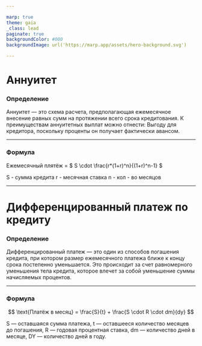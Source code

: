 ```yaml
---

marp: true
theme: gaia
_class: lead
paginate: true
backgroundColor: #000
backgroundImage: url('https://marp.app/assets/hero-background.svg')

---
```


# Аннуитет

### Определение

Аннуитет — это схема расчета, предполагающая ежемесячное внесение равных сумм на протяжении всего срока кредитования. К преимуществам аннуитетных выплат можно отнести: Выгоду для кредитора, поскольку проценты он получает фактически авансом.

---

### Формула

Ежемесячный плятёж = $ S \cdot \frac{r*(1+r)^n}{(1+r)^n-1} $

S - сумма кредита
r - месячная ставка
n - кол - во месяцов

---

# Дифференцированный платеж по кредиту

### Определение

Дифференцированный платеж — это один из способов погашения кредита, при котором размер ежемесячного платежа ближе к концу срока постепенно уменьшается. Это происходит за счет равномерного уменьшения тела кредита, которое влечет за собой уменьшение суммы начисляемых процентов.

---

### Формула

$$ \text{Платёж в месяц} = \frac{S}{t} + \frac{S \cdot R \cdot dm}{dy} $$

S — оставшаяся сумма платежа,
t — оставшееся количество месяцев до погашения,
R — годовая процентная ставка,
dm — количество дней в месяце,
DY — количество дней в году.
